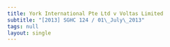 ```yaml
---
title: York International Pte Ltd v Voltas Limited
subtitle: "[2013] SGHC 124 / 01\_July\_2013"
tags: null
layout: single
---
```


